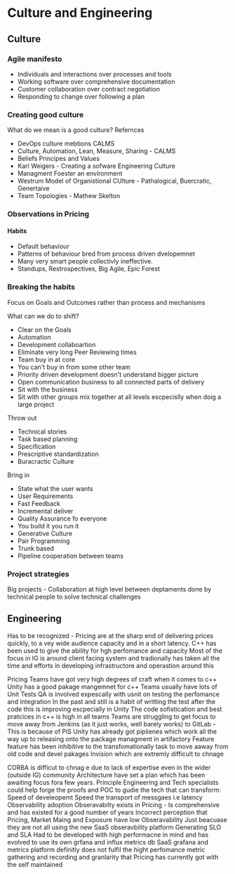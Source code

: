 # Culture and Engineering

## Culture
### Agile manifesto
* Individuals and interactions over processes and tools
* Working software over comprehensive documentation
* Customer collaboration over contract negotiation
* Responding to change over following a plan


### Creating good culture 
What do we mean is a good culture?
Refernces 
* DevOps culture mebtions CALMS
* Culture, Automation, Lean, Measure, Sharing - CALMS
* Beliefs Principes and Values
* Karl Weigers - Creating a sofware Engineering Culture
* Managment Foester an environment
* Westrum Model of Organistional CUlture - Pathalogical, Buercratic, Genertaive
* Team Topologies - Mathew Skelton

### Observations in Pricing
#### Habits
* Default behaviour
* Patterns of behaviour bred from process driven dvelopemnet
* Many very smart people collectivly ineffective.
* Standups, Restrospectives, Big Agile, Epic Forest

### Breaking the habits
Focus on Goals and Outcomes rather than process and mechanisms

What can we do to shift?
* Clear on the Goals
* Automation
* Development collaboartion 
* Eliminate very long Peer Reviewing times 
* Team buy in at core
* You can't buy in from some other team
* Priority driven development doesn't understand bigger picture
* Open communication business to all connected parts of delivery
* Sit with the business
* Sit with other groups mix together at all levels escpecislly when doig a large project

Throw out
* Technical stories
* Task based planning
* Specification
* Prescriptive standardization
* Buracractic Culture

Bring in
* State what the user wants
* User Requirements
* Fast Feedback
* Incremental deliver
* Quality Assurance fo everyone
* You build it you run it
* Generative Culture
* Pair Programming
* Trunk based
* Pipeline cooperation between teams

### Project strategies
Big projects - Collaboration at high level between deptaments done by technical people to solve technical challenges


## Engineering

Has to be recognized - Pricing are at the sharp end of delivering prices quickly, to a vey wide audience capacity and in a short latency.
C++ has been used to give the ability for hgh perfomance and capacity
Most of the focus in IG is around client facing system and tradionally has taken all the time and efforts in developing infrastructore and operastion around this

Pricing Teams have got very high degrees of craft when it comes to c++
Unity has a good pakage mangemnet for c++
Teams usually have lots of Unit Tests
QA is involved expescally with usnit on testing the perfomance and integration
In the past and still is a habit of writting the test after the code this is improving escpecially in Unity
The code sofistication and best pratcices in c++ is high in all teams
Teams are struggling to get focus to move away from Jenkins (as it just works, well barely works) to GitLab - This is because of PiS
Unity has already got piplienes which work all the way up to releasing onto the package managment in artifactory
Feature feature has been inhibitive to the transfomationally task to move aaway from old code and devel pakages
Invision which are extremly difficult to chnage

CORBA is difficut to chnag e due to lack of expertise even in the wider (outside IG) community
Architecture have set a plan which has been awaiting focus fora few years.
Principle Engineering and Tech specialists could help forge the proofs and POC to gudie the tech that can transform:
Speed of develeopemt
Speed the transport of messgaes i.e latency
Observability adoption
Obseravabilty exists in Pricing - Is comprehensive and has existed for a good number of years
Incorrect perception that Pricing, Market Maing and Exposure have low Obseravability
Just beacuase they are not all using the new SaaS obseravbility platform
Generating SLO and SLA
Had to be developed with high performacne in mind and has evolved to use its own grfana and influx metrics db
SaaS grafana and metrics platform definitly does not fulfil the hight perfomance metric gathering and recording and granlarity that Pricing has currently got with the self maintained 




